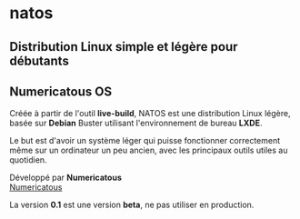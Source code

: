# natos
## Distribution Linux simple et légère pour débutants  
## Numericatous OS  

Créée à partir de l'outil **live-build**, NATOS est une distribution Linux légère, basée sur **Debian** Buster utilisant l'environnement de bureau **LXDE**.  

Le but est d'avoir un système léger qui puisse fonctionner correctement même sur un ordinateur un peu ancien, avec les principaux outils utiles au quotidien.  

Développé par **Numericatous**  
[Numericatous](https://numericatous.fr)  


La version **0.1** est une version **beta**, ne pas utiliser en production.


